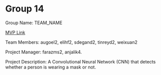 # Group 14
Group Name: TEAM_NAME

[MVP Link](https://docs.google.com/document/d/1H-3D4nJWHWhwKMBwmddRtPSIcyLLQT1xFXQ_GESZqz8/edit?ts=603c57cc)

Team Members: augoel2, elihf2, sdegand2, tinreyd2, weixuan2

Project Manager: farazms2, anjalik4.  

Project Description: A Convolutional Neural Network (CNN) that detects whether a person is wearing a mask or not.
